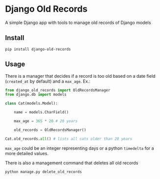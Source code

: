 # Django Old Records

A simple Django app with tools to manage old records of Django models

## Install

`pip install django-old-records`

## Usage

There is a manager that decides if a record is too old based on a date field (`created_at` by default) and a `max_age`. Ex.:

```python
from django_old_records import OldRecordsManager
from django.db import models

class Cat(models.Model):

    name = models.CharField()

    max_age = 365 * 20 # 20 years

    old_records = OldRecordsManager()


```

```python
Cat.old_records.all() # lists all cats older than 20 years
```

`max_age` could be an integer representing days or a python `timedelta` for a more detailed values.

There is also a management command that deletes all old records

`python manage.py delete_old_records`
